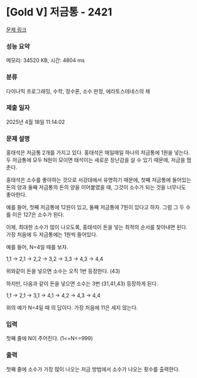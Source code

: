 # [Gold V] 저금통 - 2421 

[문제 링크](https://www.acmicpc.net/problem/2421) 

### 성능 요약

메모리: 34520 KB, 시간: 4804 ms

### 분류

다이나믹 프로그래밍, 수학, 정수론, 소수 판정, 에라토스테네스의 체

### 제출 일자

2025년 4월 18일 11:14:02

### 문제 설명

<p>홍태석은 저금통 2개를 가지고 있다. 홍태석은 매일매일 하나의 저금통에 1원을 넣는다. 두 저금통에 모두 N원이 모이면 태석이는 새로운 장난감을 살 수 있기 때문에, 저금을 멈춘다.</p>

<p>홍태석은 소수를 좋아하는 것으로 서강대에서 유명하기 때문에, 첫째 저금통에 들어있는 돈의 양과 둘째 저금통의 돈의 양을 이어붙였을 때, 그것이 소수가 되는 것을 너무나도 좋아한다.</p>

<p>예를 들어, 첫째 저금통에 12원이 있고, 둘째 저금통에 7원이 있다고 하자. 그럼 그 두 수를 이은 127은 소수가 된다.</p>

<p>이제, 최대한 소수가 많이 나오도록, 홍태석이 돈을 넣는 최적의 순서를 찾아내면 된다. 가장 처음에 두 저금통에는 1원씩 들어있다.</p>

<p>예를 들어,  N=4일 때를 보자.</p>

<p>1,1 → 2,1 → 2,2 → 3,2 → 3,3 → 4,3 → 4,4</p>

<p>위와같이 돈을 넣으면 소수는 오직 1번 등장한다. (43)</p>

<p>하지만, 다음과 같이 돈을 넣으면 소수는 3번 (31,41,43) 등장하게 된다.</p>

<p>1,1 → 2,1 → 3,1 → 4,1 → 4,2 → 4,3 → 4,4</p>

<p>위의 예가 N=4일 때 의 답이다. 가장 처음에 11은 세지 않는다.</p>

### 입력 

 <p>첫째 줄에 N이 주어진다. (1<=N<=999)</p>

### 출력 

 <p>첫째 줄에 소수가 가장 많이 나오는 저금 방법에서 소수가 나오는 횟수를 출력한다.</p>

